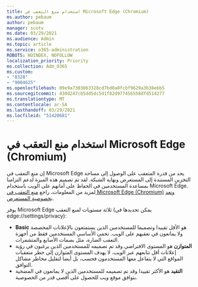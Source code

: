```yaml
---
title: استخدام منع التعقب في Microsoft Edge (Chromium)
ms.author: pebaum
author: pebaum
manager: scotv
ms.date: 03/29/2021
ms.audience: Admin
ms.topic: article
ms.service: o365-administration
ROBOTS: NOINDEX, NOFOLLOW
localization_priority: Priority
ms.collection: Adm_O365
ms.custom:
- "8328"
- "9004625"
ms.openlocfilehash: 09e9a7303063328cd7bd0a0fcbf9629a3b38ebb5
ms.sourcegitcommit: 430d247cb5dd5dc5d1f82d977456558dfd514277
ms.translationtype: MT
ms.contentlocale: ar-SA
ms.lasthandoff: 03/29/2021
ms.locfileid: "51420681"
---
```

# <a name="use-tracking-prevention-in-microsoft-edge-chromium"></a>استخدام منع التعقب في Microsoft Edge (Chromium)

إن منع التعقب في Microsoft Edge يحد من قدرة المتعقب على الوصول إلى مساحة التخزين المستندة إلى المستعرض ونهاية الشبكة. لقد تم تصميم هذه الميزة لدعم التزامنا بمساعدة المستخدمين في الحفاظ على أمانهم على الويب باستخدام Microsoft Edge. لمزيد من المعلومات، راجع [منع التعقب في Microsoft Edge (Chromium)](https://go.microsoft.com/fwlink/?linkid=2135435) [ونعد بخصوصية المستعرض](https://go.microsoft.com/fwlink/?linkid=2135350).

يوفر Microsoft Edge ثلاثة مستويات لمنع التعقب (يمكن تحديدها في edge://settings/privacy):

- **Basic** هو الأقل تقييدا وتصميما للمستخدمين الذين يستمتعون بالإعلانات المخصصة ولا يمانعون في تعقبهم على الويب. تحمي الأساسي المستخدمين فقط من أجهزة التعقب الضارة، مثل بصمات الأصابع والمتشفرات.
- **المتوازن** هو المستوى الافتراضي وقد تم تصميمه للمستخدمين الذين يرغبون في رؤية إعلانات أقل تتابعهم عبر الويب. لا يهدف المستوى المتوازن إلى حظر متعقبات المواقع التي لا يتفاعل معها المستخدمون فحسب، بل أيضا لتقليل مخاطر مشاكل التوافق.
- **التقيد** هو الأكثر تقييدا وقد تم تصميمه للمستخدمين الذين لا يمانعون في المضحية بتوافق موقع ويب للحصول على أقصى قدر من الخصوصية.